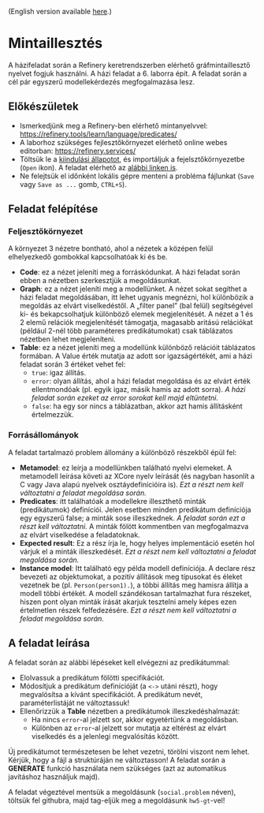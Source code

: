 (English version available [here](https://github.com/bmeaut/ModellalapuSzoftverfejlesztes/blob/master/homework/homework_05/readme-en.md).)

# Mintaillesztés

A házifeladat során a Refinery keretrendszerben elérhető gráfmintaillesztő nyelvet fogjuk használni. A házi feladat a 6. laborra épít. A feladat során a cél pár egyszerű modellekérdezés megfogalmazása lesz.

## Előkészületek
-	Ismerkedjünk meg a Refinery-ben elérhető mintanyelvvel: https://refinery.tools/learn/language/predicates/
-	A laborhoz szükséges fejlesztőkörnyezet elérhető online webes editorban: https://refinery.services/
-	Töltsük le a [kiindulási állapotot](https://github.com/bmeaut/ModellalapuSzoftverfejlesztes/raw/master/homework/homework_05/social-empty.problem), és importáljuk a fejelsztőkörnyezetbe (`Open` ikon). A feladat elérhető az [alábbi linken is](https://refinery.services/#/1/KLUv_WD1FiUyAOY1mCYQrzYHBohXuXm1eolBE1vOCDyIV-4-w3pQ_bQY0q40uYkAAAWUCoQAiwCOABedm8unlVrNa-v0CbqKL4bnG-5cGVc2XI5ouA354PqVmdal3J_NewrZdeRPUP_IrZqhnvubF1d-o5gMZ_Zkyyd02v8djEOeci2fU5_kRB53IEu5d-m26neGL3oK6Hpy_L7IG0_xZ083IUuvkKzphX_qJIa4wR93Ho-I47ydGKO9DY9EAhFHLRi92EMnFXoppPYnoJVkhucnoM99LKdFcCaWBITcbsW8GX4uT5dWumnlVpqHNX24q-m9XD_dJSd7MZgNxA0g0VUQD9FVU9_KUyyXotz0qp3m07a0cKVa_jjo4cKXQuNlNdcK6BimnZRfzHBzZZng9sUmTOg-7XQt12JSiz3U7-VQpYxjvCWVPQMVyiSSQNGBOB7PA-D9Mkrt1BZrDOJ4VnScfpm58vEi4ZF9o6G25IhxMLMWWk3-3EpqxTT2SZuDjTTXvXidFzEyM2ykhgsddIfx01URb636E3Pl2CdJJzUemd_0XCVFHDTDbY1Oci01Ugv5fToDyM6nVEEAwR0rPo3Imr5jA_UUN76ScitC8XNbJTettDwSEAdrbDW21orYkrDV2GJsLdYaFFUolAmLIAlrbD3-PBosamxFUGtsLQFKZUKJJpKoSVhb7JNFC5I0tloFYpTKmlBYNGGrRVBj9eQWNdbYghqr0ejJDs3CgYGLBXAgTdKgSk-GBCBGqUwo0YRNhiqge38kk58WNSZpbEHUH_ZnxT_Qk3b6SlB7woWlLBZXXIxJGlsQJAAFggGokmMLEY3ISJKCZFoDIgoaGAaaGGMPEoDiNImTlIKMOEVEhGpmQUFLbQeEVUttDupBHVYED3WWZrehpUTNQWu2MEcxYlGMkyOVIJMyjwbkcyGExJVghjuiSC6JMzhDKLTSgu17ImpAJMZAPkNaLwszGE7h1WprN9mENws3hO6Bze0YQBjAXjwICCQOopuuebMPehDALMxASQ7oAQmRq3xs_arzSTyXZE6O0fK0Qq45xWS8MYfcQP-F42OYZYfNjiZDEryoNLf7F7QRrBzmGOM0ZOTX7J8uCjJ8Z-EB3yB_gDfHOXLMOMfjStbQ7bJ73fkfQwi8Rmf3QMqGwCNbjPh42bCfOLKd3RiesXnS0m7IhKoI_OBqBtk-cf1055MWT2epOG6J6nHa4Q3X7j4hRMKhFEMhT1mFSEv_0_NnsEg0PwiAupaCKLmP9Y-I0UqelaKSgt_hjfkQqv8Qu1bDmkgLikdEoU1jvBJhoM-3TBob9-OZ0wtKPuv10UWXK7c8MKhKSDr-lQIHr6xMPD1uudylysjNDlN2cZqwyD4LiDydhsmRLiQ2ArqURPH9ycqo0Q3pVuleMd6RsVg2QEQ-8AhlZprIkaLG9XVkLucDY-4ocg-YBbRnb1Wf4sWCrN43ZYUXLZfTqCghm5PYxNKjd3XpOIZBoe73ABhgcxVWGY2PRha7yDT4oHjxrKbQCzwbmpe_9efluap5wxrzuehFlv4sV_FwScueDnyGcjLCu8MFZ7iw4ZjEt4Ox8Bb6-uopTbbRmQ3xxIWrnzhe2cX_xTaIliv2uEN7Xs3qx32cLFkjN3fG8nGpmS89nUAOKhHm4j1CuUmYYQzg3f1tEEUsTe36r6Z692PxTog-iiGSMd6dmUkYdUDgm0rpz8BobOAjtuU797IWfrZvILyf_PBOEWy_1IgRvhfX6JyPhmvSgxkwjkViadMFLHTE11obgZhJviZ_MKWyDfwH1hIbchP0DwiN2plkr1nlaeef-ZFhanD45B00g8K4cMmLfg00xJ_ie6PwAovKLJV0keQikiCH4rbpIS1kpzSH0dMMFS9Wc1MiyARzTq7XJOGhDxRUz4wqhRDqmOuAUKVz9D7LW_ejnQrbEYvnNb2ffwoFodWArXCsfAB5yexyR2C7JAOh41opuMj2AnlmRD-g8CaOqO7DS90wi3mb1Ny9FLhm2mwrN-WVjqmQnqDGjGcnK1f1movVxZxfZrI44cX5KbrBnwmJkqyq5erATGFy7OT63UmDcsO-wLgmh2zCqOVjysDwRzlGSQqxcbETvDehZQIgbipIAAqPN83TVFZs53DCJ0wPgLMV).
-	Ne felejtsük el időnként lokális gépre menteni a probléma fájlunkat (`Save` vagy `Save as ...` gomb, `CTRL+S`).

## Feladat felépítése
### Feljesztőkörnyezet
A környezet 3 nézetre bontható, ahol a nézetek a középen felül elhelyezkedő gombokkal kapcsolhatóak ki és be.
-	**Code**: ez a nézet jeleníti meg a forráskódunkat. A házi feladat során ebben a nézetben szerkesztjük a megoldásunkat.
-	**Graph**: ez a nézet jeleníti meg a modellünket. A nézet sokat segíthet a házi feladat megoldásában, itt lehet ugyanis megnézni, hol különbözik a megoldás az elvárt viselkedéstől. A „filter panel” (bal felül) segítségével ki- és bekapcsolhatjuk különböző elemek megjelenítését. A nézet a 1 és 2 elemű relációk megjelenítését támogatja, magasabb aritású relációkat (például 2-nél több paraméteres predikátumokat) csak táblázatos nézetben lehet megjeleníteni.
-	**Table**: ez a nézet jeleníti meg a modellünk különböző relációit táblázatos formában. A Value érték mutatja az adott sor igazságértékét, ami a házi feladat során 3 értéket vehet fel:
      * `true`: igaz állítás.
      * `error`: olyan állítás, ahol a házi feladat megoldása és az elvárt érték ellentmondóak (pl. egyik igaz, másik hamis az adott sorra). *A házi feladat során ezeket az error sorokat kell majd eltüntetni.*
      * `false`: ha egy sor nincs a táblázatban, akkor azt hamis állításként értelmezzük.

### Forrásállományok
A feladat tartalmazó problem állomány a különböző részekből épül fel:
-	**Metamodel**: ez leírja a modellünkben található nyelvi elemeket. A metamodell leírása követi az XCore nyelv leírását (és nagyban hasonlít a C vagy Java alapú nyelvek osztáydefinícióira is). *Ezt a részt nem kell változtatni a feladat megoldása során.*
-	**Predicates**: itt találhatóak a modellekre illeszthető minták (predikátumok) definíciói. Jelen esetben minden predikátum definíciója egy egyszerű false; a minták sose illeszkednek. *A feladat során ezt a részt kell változtatni.* A minták fölött kommentben van megfogalmazva az elvárt viselkedése a feladatoknak.
-	**Expected result**: Ez a rész írja le, hogy helyes implementáció esetén hol várjuk el a minták illeszkedését. *Ezt a részt nem kell változtatni a feladat megoldása során.*
-	**Instance model**: Itt található egy példa modell definíciója. A declare rész bevezeti az objektumokat, a pozitív állítások meg típusokat és éleket vezetnek be (pl. `Person(person1).`), a többi állítás meg hamisra állítja a modell többi értékét. A modell szándékosan tartalmazhat fura részeket, hiszen pont olyan minták írását akarjuk tesztelni amely képes ezen értelmetlen részek felfedezésére. *Ezt a részt nem kell változtatni a feladat megoldása során.*

## A feladat leírása
A feladat során az alábbi lépéseket kell elvégezni az predikátummal:
-	Elolvassuk a predikátum fölötti specifikációt.
-	Módosítjuk a predikátum definícióját (a `<->` utáni részt), hogy megvalósítsa a kívánt specifikációt. A predikátum nevét, paraméterlistáját ne változtassuk!
-	Ellenőrizzük a **Table** nézetben a predikátumok illeszkedéshalmazát:
    * Ha nincs `error`-al jelzett sor, akkor egyetértünk a megoldásban.
    * Különben az `error`-al jelzett sor mutatja az eltérést az elvárt viselkedés és a jelenlegi megvalósítás között.

Új predikátumot természetesen be lehet vezetni, törölni viszont nem lehet. Kérjük, hogy a fájl a struktúráján ne változtasson! A feladat során a **GENERATE** funkció használata nem szükséges (azt az automatikus javításhoz használjuk majd).

A feladat végeztével mentsük a megoldásunk (`social.problem` néven), töltsük fel githubra, majd tag-eljük meg a megoldásunk `hw5-gt`-vel!
